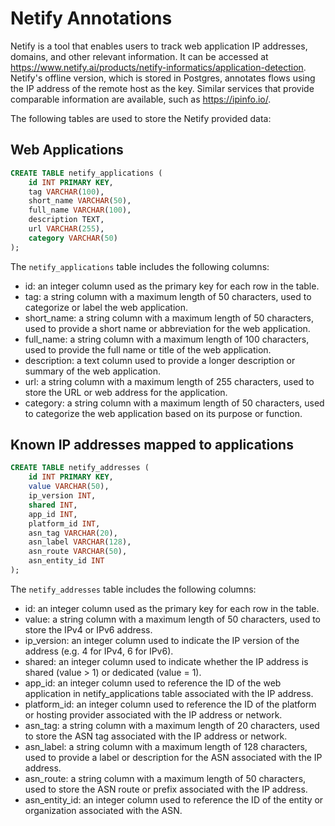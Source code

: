 # Netify Annotations

Netify is a tool that enables users to track web application IP addresses, domains, and other relevant information. It can be accessed at https://www.netify.ai/products/netify-informatics/application-detection. Netify's offline version, which is stored in Postgres, annotates flows using the IP address of the remote host as the key. Similar services that provide comparable information are available, such as https://ipinfo.io/.

The following tables are used to store the Netify provided data:

## Web Applications

```sql
CREATE TABLE netify_applications (
    id INT PRIMARY KEY,
    tag VARCHAR(100),
    short_name VARCHAR(50),
    full_name VARCHAR(100),
    description TEXT,
    url VARCHAR(255),
    category VARCHAR(50)
);
```
The `netify_applications` table includes the following columns:

* id: an integer column used as the primary key for each row in the table.
* tag: a string column with a maximum length of 50 characters, used to categorize or label the web application.
* short_name: a string column with a maximum length of 50 characters, used to provide a short name or abbreviation for the web application.
* full_name: a string column with a maximum length of 100 characters, used to provide the full name or title of the web application.
* description: a text column used to provide a longer description or summary of the web application.
* url: a string column with a maximum length of 255 characters, used to store the URL or web address for the application.
* category: a string column with a maximum length of 50 characters, used to categorize the web application based on its purpose or function.

## Known IP addresses mapped to applications

```sql
CREATE TABLE netify_addresses (
    id INT PRIMARY KEY,
    value VARCHAR(50),
    ip_version INT,
    shared INT,
    app_id INT,
    platform_id INT,
    asn_tag VARCHAR(20),
    asn_label VARCHAR(128),
    asn_route VARCHAR(50),
    asn_entity_id INT
);
```

The `netify_addresses` table includes the following columns:

* id: an integer column used as the primary key for each row in the table.
* value: a string column with a maximum length of 50 characters, used to store the IPv4 or IPv6 address.
* ip_version: an integer column used to indicate the IP version of the address (e.g. 4 for IPv4, 6 for IPv6).
* shared: an integer column used to indicate whether the IP address is shared (value > 1) or dedicated (value = 1).
* app_id: an integer column used to reference the ID of the web application in netify_applications table associated with the IP address.
* platform_id: an integer column used to reference the ID of the platform or hosting provider associated with the IP address or network.
* asn_tag: a string column with a maximum length of 20 characters, used to store the ASN tag associated with the IP address or network.
* asn_label: a string column with a maximum length of 128 characters, used to provide a label or description for the ASN associated with the IP address.
* asn_route: a string column with a maximum length of 50 characters, used to store the ASN route or prefix associated with the IP address.
* asn_entity_id: an integer column used to reference the ID of the entity or organization associated with the ASN.
